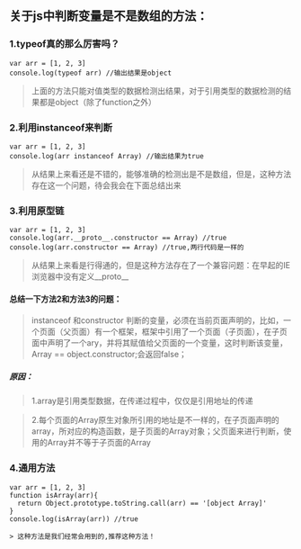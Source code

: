 ## 关于js中判断变量是不是数组的方法：
### 1.typeof真的那么厉害吗？
``` shell
var arr = [1, 2, 3]
console.log(typeof arr) //输出结果是object
```
>上面的方法只能对值类型的数据检测出结果，对于引用类型的数据检测的结果都是object（除了function之外）

### 2.利用instanceof来判断

``` shell
var arr = [1, 2, 3]
console.log(arr instanceof Array) //输出结果为true
```
>从结果上来看还是不错的，能够准确的检测出是不是数组，但是，这种方法存在这一个问题，待会我会在下面总结出来

### 3.利用原型链

``` shell
var arr = [1, 2, 3]
console.log(arr.__proto__.constructor == Array) //true
console.log(arr.constructor == Array) //true,两行代码是一样的
```

>从结果上来看是行得通的，但是这种方法存在了一个兼容问题：在早起的IE浏览器中没有定义__proto__

#### 总结一下方法2和方法3的问题：

>instanceof 和constructor 判断的变量，必须在当前页面声明的，比如，一个页面（父页面）有一个框架，框架中引用了一个页面（子页面），在子页面中声明了一个ary，并将其赋值给父页面的一个变量，这时判断该变量，Array == object.constructor;会返回false；

##### 原因：

> 1.array是引用类型数据，在传递过程中，仅仅是引用地址的传递

> 2.每个页面的Array原生对象所引用的地址是不一样的，在子页面声明的array，所对应的构造函数，是子页面的Array对象；父页面来进行判断，使用的Array并不等于子页面的Array

### 4.通用方法

``` shell
var arr = [1, 2, 3]
function isArray(arr){
  return Object.prototype.toString.call(arr) == '[object Array]'
}
console.log(isArray(arr)) //true

> 这种方法是我们经常会用到的,推荐这种方法！
